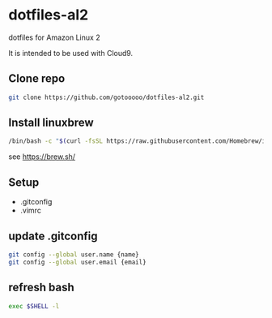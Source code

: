# dotfiles-al2
dotfiles for Amazon Linux 2

It is intended to be used with Cloud9.

## Clone repo

```bash
git clone https://github.com/gotooooo/dotfiles-al2.git
```

## Install linuxbrew

```bash
/bin/bash -c "$(curl -fsSL https://raw.githubusercontent.com/Homebrew/install/HEAD/install.sh)"
```

see https://brew.sh/

## Setup

- .gitconfig
- .vimrc

## update .gitconfig

```bash
git config --global user.name {name}
git config --global user.email {email}
```

## refresh bash

```bash
exec $SHELL -l
```
